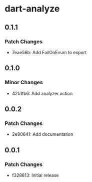 # dart-analyze

## 0.1.1

### Patch Changes

- 7eae56b: Add FailOnEnum to export

## 0.1.0

### Minor Changes

- 42b1fb6: Add analyzer action

## 0.0.2

### Patch Changes

- 2e90641: Add documentation

## 0.0.1

### Patch Changes

- f328813: Initial release
